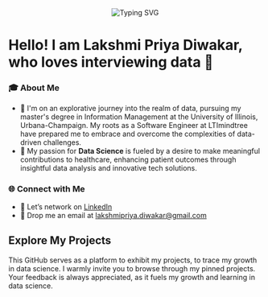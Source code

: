 <div align="center">
    <img src="https://readme-typing-svg.herokuapp.com?font=Jetbrains+mono&size=40&duration=3000&color=33FF33&center=true&vCenter=true&width=700&lines=Welcome+to+my+Github" alt="Typing SVG"/>
</div>

# Hello! I am Lakshmi Priya Diwakar, who loves interviewing data 👋

### 🎓 About Me
- 🌱 I'm on an explorative journey into the realm of data, pursuing my master's degree in Information Management at the University of Illinois, Urbana-Champaign. My roots as a Software Engineer at LTImindtree have prepared me to embrace and overcome the complexities of data-driven challenges.
- 🤖 My passion for **Data Science** is fueled by a desire to make meaningful contributions to healthcare, enhancing patient outcomes through insightful data analysis and innovative tech solutions.

### 🌐 Connect with Me

- 💼 Let’s network on [LinkedIn](https://www.linkedin.com/in/lakshmi-priya-diwakar/)
- 📧 Drop me an email at [lakshmipriya.diwakar@gmail.com](mailto:lakshmipriya.diwakar@gmail.com)
 
## Explore My Projects
This GitHub serves as a platform to exhibit my projects, to trace my growth in data science. I warmly invite you to browse through my pinned projects. Your feedback is always appreciated, as it fuels my growth and learning in data science.









